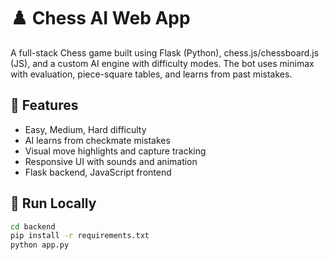 # ♟️ Chess AI Web App

A full-stack Chess game built using Flask (Python), chess.js/chessboard.js (JS), and a custom AI engine with difficulty modes. The bot uses minimax with evaluation, piece-square tables, and learns from past mistakes.

## 🎯 Features

- Easy, Medium, Hard difficulty
- AI learns from checkmate mistakes
- Visual move highlights and capture tracking
- Responsive UI with sounds and animation
- Flask backend, JavaScript frontend

## 🚀 Run Locally

```bash
cd backend
pip install -r requirements.txt
python app.py
